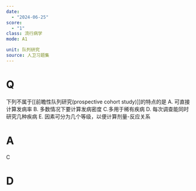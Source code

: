 ```yaml
---
date:
  - "2024-06-25"
score:
  - "1"
class: 流行病学
mode: A1

unit: 队列研究
source: 人卫习题集
---
```



# Q
下列不属于[[前瞻性队列研究(prospective cohort study)]]的特点的是
A. 可直接计算发病率 
B. 多数情况下要计算发病密度
C.多用于稀有疾病 
D. 每次调查能同时研究几种疾病
E. 因素可分为几个等级，以便计算剂量-反应关系

# A

C


# D
